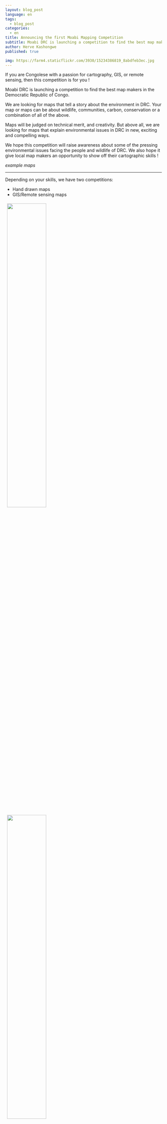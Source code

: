 ```yaml
---
layout: blog_post
language: en
tags:
  - blog_post
categories:
  - en
title: Announcing the first Moabi Mapping Competition
subtitle: Moabi DRC is launching a competition to find the best map makers in the Democratic Republic of Congo.
author: Herve Kashongwe
published: true

img: https://farm4.staticflickr.com/3930/15234386819_8abdfeb3ec.jpg
---
```

If you are Congolese with a passion for cartography, GIS, or remote sensing, then this competition is for you !

Moabi DRC is launching a competition to find the best map makers in the Democratic Republic of Congo.

We are looking for maps that tell a story about the environment in DRC.  Your map or maps can be about wildlife, communities, carbon, conservation or a combination of all of the above.

Maps will be judged on technical merit, and creativity. But above all, we are looking for maps that explain environmental issues in DRC in new, exciting and compelling ways.

We hope this competition will raise awareness about some of the pressing environmental issues facing the people and wildlife of DRC. We also hope it give local map makers an opportunity to show off their cartographic skills !

*example maps*

***

Depending on your skills, we have two competitions:

* Hand drawn maps
* GIS/Remote sensing maps

<div>
  <img src="https://farm4.staticflickr.com/3930/15234386819_8abdfeb3ec.jpg" style="float:left; width:50%; padding:6px;" />
  <img src="https://farm3.staticflickr.com/2950/15234553318_b33180f58a.jpg" style="width:50%; padding:6px;" />
  <span class="clearfix"></span>
</div>

*exemple des cartes*

## What are the Prizes?

Both competitions have the following prizes :

* 1st Prize : 250$,
* 2nd prix: 150$
* 3rd  prix: 100$

We will also feature the winning entries on the homepage of the Moabi website.

## The Rules

* You must be a Congolese National to enter the competition
* The map must be your original work
* You must have permission to use all of the data used in your map
* You can submit more than one entry but you may only win one prize
* You may submit a map sequence featuring no more than six maps
* The map must be focused on DRC
* Write a note describing *in less than one page*:
  * the context in which the map was made
  * its purpose
  * its interest
* All submissions must be received by **December 12th, 2014**

## How To Enter

* The name of the participant and any professional affiliation (NGO, university, etc). If more than one, please enter all names of participants
* The map and any location-based data
* A short summary (maximum 1 page), explaining:
  * the context in which the map was made
  * its purpose
  * its intent

Please send map files (jpg, PDF, PNG formats) can be sent to Herve Kashongwe: "hkashongwe@gmail.com"

Records including maps produced manually to be filed in OSFAC at the following address:OSFAC, 14 Avenue du Sergent Moke, Concession Safricas, District Socimat, Common Ngaliema, Kinshasa.

For questions, please email hkashongwe@gmail.com

To keep updated on the competition and learn who wins by liking us at facebook.com/moabimapping and following us on Twitter *@moabimaps*

### Members of the Moabi selection committee:

* Guy Kajemba, Spokesman of GTCR.
* Nicky Kingunya, Deputy Director of the Sustainable Development Department at MECNT.
* Eric Lutete, National expert in GIS and trainer at the University of Kinshasa
* Maurice Mbunga, Geographer at the IGC
* Pascal Drouard, International Expert in GIS at WRI
* Claire Halleux, International Expert in GIS as well as environmental science at RGC
* Elvis Tshibasu, International Expert in GIS at WWF
* Hervé Kashongwe: National Expert in GIS at OSFAC and Secretary of the Moabi Selection Committee
* Benoit Thuaire, Consultant at IIASA, Coordinator of the Moabi selection committee


